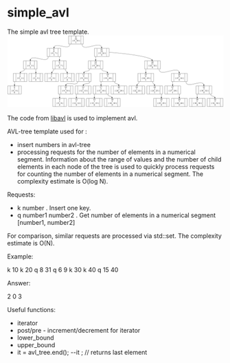 # simple_avl
The simple avl  tree template. 
![avl-tree with segments info in nodes](https://github.com/khlruslan/simple_avl/blob/main/search_avl_example.png?raw=true)

The code from [libavl](https://adtinfo.org/) is used to implement avl.

AVL-tree template used for :
- insert numbers in avl-tree
- processing requests for the number of elements in a numerical segment. Information about the range of values and the number of child elements in each node of the tree is used to quickly process requests for counting the number of elements in a numerical segment. The complexity estimate is O(log N).

Requests:
- k number . Insert one key.
- q number1 number2 . Get number of elements in a numerical segment \[number1, number2\]


<p>For comparison, similar requests are processed via std::set. The complexity estimate is O(N). 
</p>
<p> Example:
</p>
<p>
 k 10 k 20 q 8 31 q 6 9 k 30 k 40 q 15 40
</p>
<p> Answer:
</p>
<p>
 2 0 3
</p>

Useful functions:
- iterator
- post/pre - increment/decrement for iterator
- lower_bound
- upper_bound
- it = avl_tree.end(); --it ; // returns last element
  
  
